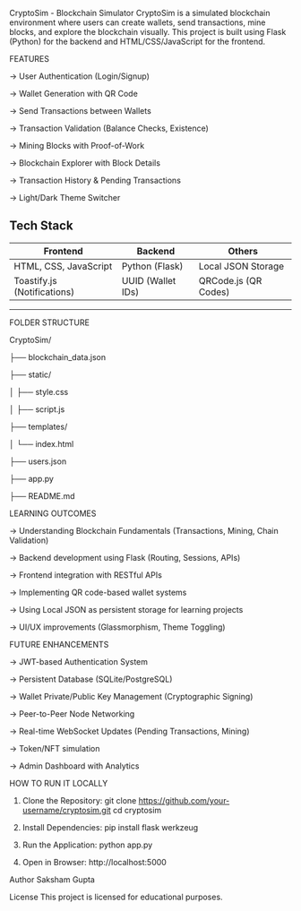 CryptoSim - Blockchain Simulator
CryptoSim is a simulated blockchain environment where users can create wallets, send transactions, mine blocks, and explore the blockchain visually. This project is built using Flask (Python) for the backend and HTML/CSS/JavaScript for the frontend.

FEATURES

-> User Authentication (Login/Signup)

-> Wallet Generation with QR Code

-> Send Transactions between Wallets

-> Transaction Validation (Balance Checks, Existence)

-> Mining Blocks with Proof-of-Work

-> Blockchain Explorer with Block Details

-> Transaction History & Pending Transactions

-> Light/Dark Theme Switcher

Tech Stack
-----------------------------------------------------------------------------
| Frontend            	      |   Backend	         |  Others                |
|-----------------------------|--------------------|------------------------|
| HTML, CSS, JavaScript       |  Python (Flask)	   |  Local JSON Storage    |
| Toastify.js (Notifications) |  UUID (Wallet IDs) |  QRCode.js (QR Codes)  |
-----------------------------------------------------------------------------

FOLDER STRUCTURE

CryptoSim/

├── blockchain_data.json

├── static/

│   ├── style.css

│   ├── script.js

├── templates/

│   └── index.html

├── users.json

├── app.py

├── README.md


LEARNING OUTCOMES

-> Understanding Blockchain Fundamentals (Transactions, Mining, Chain Validation)

-> Backend development using Flask (Routing, Sessions, APIs)

-> Frontend integration with RESTful APIs

-> Implementing QR code-based wallet systems

-> Using Local JSON as persistent storage for learning projects

-> UI/UX improvements (Glassmorphism, Theme Toggling)


FUTURE ENHANCEMENTS

-> JWT-based Authentication System

-> Persistent Database (SQLite/PostgreSQL)

-> Wallet Private/Public Key Management (Cryptographic Signing)

-> Peer-to-Peer Node Networking

-> Real-time WebSocket Updates (Pending Transactions, Mining)

-> Token/NFT simulation

-> Admin Dashboard with Analytics

HOW TO RUN IT LOCALLY

1. Clone the Repository:
git clone https://github.com/your-username/cryptosim.git
cd cryptosim

2. Install Dependencies:
pip install flask werkzeug

3. Run the Application:
python app.py

4. Open in Browser:
http://localhost:5000

Author
Saksham Gupta

License
This project is licensed for educational purposes.

